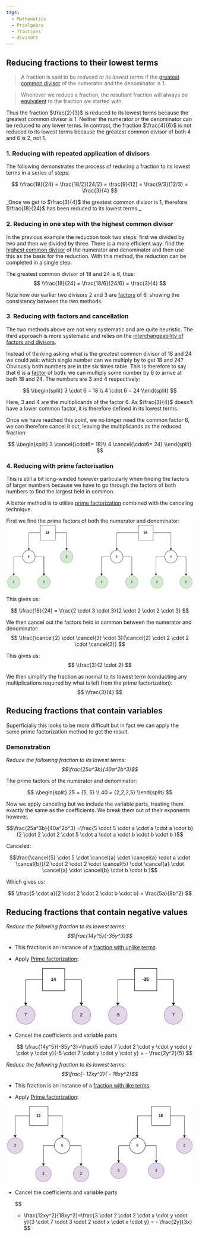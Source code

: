 ```yaml
---
tags:
  - Mathematics
  - Prealgebra
  - fractions
  - divisors
---
```


## Reducing fractions to their lowest terms

 > 
 > A fraction is said to be *reduced to its lowest terms* if the [greatest common divisor](Factors%20and%20divisors.md#greatest-common-divisor) of the numerator and the denominator is $1$.

 > 
 > Whenever we reduce a fraction, the resultant fraction will always be [equivalent](Equivalent%20fractions.md) to the fraction we started with.

Thus the fraction $\frac{2}{3}$ is reduced to its lowest terms because the greatest common divisor is 1. Neither the numerator or the denominator can be reduced to any lower terms.   In contrast, the fraction $\frac{4}{6}$ is not reduced to its lowest terms because the greatest common divisor of both 4 and 6 is 2, not 1.

### 1. Reducing with repeated application of divisors

The following demonstrates the process of reducing a fraction to its lowest terms in a series of steps:

$$
\\frac{18}{24} = \frac{18/2}{24/2} = \frac{9}{12} = \frac{9/3}{12/3} = \frac{3}{4}
$$

\_Once we get to $\frac{3}{4}$ the greatest common divisor is 1, therefore $\frac{18}{24}$ has been reduced to its lowest terms \_.

### 2. Reducing in one step with the highest common divisor

In the previous example the reduction took two steps: first we divided by two and then we divided by three. There is a more efficient way: find the [highest common divisor](Factors%20and%20divisors.md#greatest-common-divisor) of the numerator and denominator and then use this as the basis for the reduction. With this method, the reduction can be completed in a single step.

The greatest common divisor of 18 and 24 is 6, thus:
$$
\\frac{18}{24} = \frac{18/6}{24/6} = \frac{3}{4}
$$

Note how our earlier two divisors 2 and 3 are [factors](Factors%20and%20divisors.md#factors) of 6, showing the consistency between the two methods. 

### 3. Reducing with factors and cancellation

The two methods above are not very systematic and are quite heuristic. The third approach is more systematic and relies on the [interchangeability of factors and divisors](Factors%20and%20divisors.md). 

Instead of thinking asking what is the greatest common divisor of 18 and 24 we could ask: which single number can we multiply by to get 18 and 24? Obviously both numbers are in the six times table. This is therefore to say that 6 is a [factor](Factors%20and%20divisors.md#factors) of both: we can multiply some number by 6 to arrive at both 18 and 24. The numbers are 3 and 4 respectively:

$$
\\begin{split}
3 \cdot 6 = 18 \\
4 \cdot 6  = 24
\\end{split}
$$

Here, 3 and 4 are the multiplicands of the factor 6. As $\frac{3}{4}$ doesn't have a lower common factor, it is therefore defined in its lowest terms. 

Once we have reached this point, we no longer need the common factor 6, we can therefore cancel it out, leaving the multiplicands as the reduced fraction:

$$
\\begin{split}
3  \cancel{\cdot6= 18}\\
4  \cancel{\cdot6= 24}
\\end{split}
$$

### 4. Reducing with prime factorisation

This is still a bit long-winded however particularly when finding the factors of larger numbers because we have to go through the factors of both numbers to find the largest held in common. 

A better method is to utilise [prime factorization](Prime%20factorization.md) combined with the canceling technique.

First we find the prime factors of both the numerator and denominator:
![drawio-Page-7.drawio.png](../../img/drawio-Page-7.drawio.png)

This gives us:

$$
\\frac{18}{24} = \frac{2 \cdot 3 \cdot 3}{2 \cdot 2 \cdot 2 \cdot 3}
$$

We then cancel out the factors held in common between the numerator and denominator:
$$
\\frac{\cancel{2} \cdot \cancel{3} \cdot 3}{\cancel{2} \cdot 2 \cdot 2 \cdot \cancel{3}}
$$

This gives us: 
$$
\\frac{3}{2 \cdot 2} 
$$

We then simplify the fraction as normal to its lowest term (conducting any multiplications required by what is left from the prime factorization):
$$
\\frac{3}{4} 
$$

## Reducing fractions that contain variables

Superficially this looks to be more difficult but in fact we can apply the same prime factorization method to get the result.

### Demonstration

*Reduce the following fraction to its lowest terms: $$\frac{25a^3b}{40a^2b^3}$$*

The prime factors of the numerator and denominator:

$$
\\begin{split}
25 = {5, 5} \\
40 = {2,2,2,5}
\\end{split}
$$

Now we apply canceling but we include the variable parts, treating them exactly the same as the coefficients. We break them out of their exponents however. 

$$\frac{25a^3b}{40a^2b^3} =\frac{5 \cdot 5 \cdot a \cdot a \cdot a \cdot b}{2 \cdot 2 \cdot 2 \cdot 5 \cdot a \cdot a \cdot b \cdot b \cdot b }$$

Canceled:

$$\frac{\cancel{5} \cdot 5 \cdot  \cancel{a} \cdot \cancel{a} \cdot a \cdot \cancel{b}}{2 \cdot 2 \cdot 2 \cdot \cancel{5} \cdot \cancel{a} \cdot \cancel{a} \cdot \cancel{b} \cdot b \cdot b }$$

Which gives us:

$$
\\frac{5 \cdot a}{2 \cdot 2 \cdot 2 \cdot b \cdot b} = \frac{5a}{8b^2}
$$

## Reducing fractions that contain negative values

*Reduce the following fraction to its lowest terms: $$\frac{14y^5}{-35y^3}$$*

* This fraction is an instance of a [fraction with unlike terms](Handling%20negative%20fractions.md#fractions-with-unlike-terms).

* Apply [Prime factorization](Prime%20factorization.md):
  
  ![draw.io-Page-8.drawio.png](../../img/draw.io-Page-8.drawio.png)

* Cancel the coefficients and variable parts
  
  $$
  \\frac{14y^5}{-35y^3}=\frac{5 \cdot 7 \cdot 2 \cdot y \cdot y \cdot y \cdot y \cdot y}{-5 \cdot 7  \cdot y \cdot y \cdot y} = - \frac{2y^2}{5}  
  $$

*Reduce the following fraction to its lowest terms: 
$$\frac{- 12xy^2}{ - 18xy^2}$$*

* This fraction is an instance of a [fraction with like terms](Handling%20negative%20fractions.md#fractions-with-like-terms).

* Apply [Prime factorization](Prime%20factorization.md):

![draw.io-Page-8.drawio 1.png](../../img/draw.io-Page-8.drawio%201.png)

* Cancel the coefficients and variable parts
  
  $$
  
  * \\frac{12xy^2}{18xy^2}=\frac{3 \cdot 2 \cdot 2 \cdot x \cdot y \cdot y}{3 \cdot 7  \cdot 3 \cdot 2 \cdot x \cdot x \cdot y} = - \frac{2y}{3x}  
    $$
